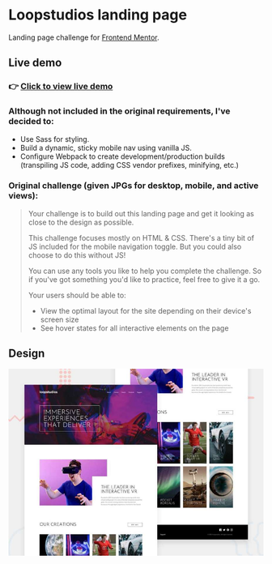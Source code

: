 # Loopstudios landing page

Landing page challenge for [Frontend Mentor](https://www.frontendmentor.io).

## Live demo
### 👉 [Click to view live demo](https://loopstudios-landing-page-orr.vercel.app/)

### Although not included in the original requirements, I've decided to:
- Use Sass for styling.
- Build a dynamic, sticky mobile nav using vanilla JS.
- Configure Webpack to create development/production builds (transpiling JS code, adding CSS vendor prefixes, minifying, etc.)

### Original challenge (given JPGs for desktop, mobile, and active views):
> Your challenge is to build out this landing page and get it looking as close to the design as possible.
> 
> This challenge focuses mostly on HTML & CSS. There's a tiny bit of JS included for the mobile navigation toggle. But you could also choose to do this without JS!
> 
> You can use any tools you like to help you complete the challenge. So if you've got something you'd like to practice, feel free to give it a go.
> 
> Your users should be able to:
> 
> - View the optimal layout for the site depending on their device's screen size
> - See hover states for all interactive elements on the page

## Design
![Design preview for the Loopstudios landing page coding challenge](./preview.jpg)
